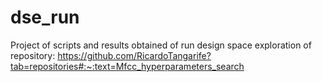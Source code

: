 # dse_run
Project of scripts and results obtained of run design space exploration of repository: [https://github.com/RicardoTangarife?tab=repositories#:~:text=Mfcc_hyperparameters_search 
](https://github.com/RicardoTangarife/Mfcc_hyperparameters_search)
